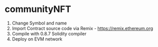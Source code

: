 # communityNFT
1. Change Symbol and name 
2. Import Contract source code via Remix - https://remix.ethereum.org
3. Compile with 0.8.7 Solidity compiler
4. Deploy on EVM network
